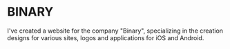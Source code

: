 # BINARY

I've created a website for the company "Binary", specializing in the creation 
designs for various sites, logos and applications for iOS and Android.
